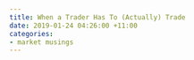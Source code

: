 ```yaml
---
title: When a Trader Has To (Actually) Trade
date: 2019-01-24 04:26:00 +11:00
categories:
- market musings
---
```


